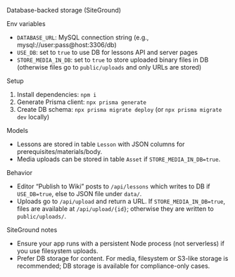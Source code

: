 Database-backed storage (SiteGround)

Env variables
- `DATABASE_URL`: MySQL connection string (e.g., mysql://user:pass@host:3306/db)
- `USE_DB`: set to `true` to use DB for lessons API and server pages
- `STORE_MEDIA_IN_DB`: set to `true` to store uploaded binary files in DB (otherwise files go to `public/uploads` and only URLs are stored)

Setup
1) Install dependencies: `npm i`
2) Generate Prisma client: `npx prisma generate`
3) Create DB schema: `npx prisma migrate deploy` (or `npx prisma migrate dev` locally)

Models
- Lessons are stored in table `Lesson` with JSON columns for prerequisites/materials/body.
- Media uploads can be stored in table `Asset` if `STORE_MEDIA_IN_DB=true`.

Behavior
- Editor “Publish to Wiki” posts to `/api/lessons` which writes to DB if `USE_DB=true`, else to JSON file under `data/`.
- Uploads go to `/api/upload` and return a URL. If `STORE_MEDIA_IN_DB=true`, files are available at `/api/upload/{id}`; otherwise they are written to `public/uploads/`.

SiteGround notes
- Ensure your app runs with a persistent Node process (not serverless) if you use filesystem uploads.
- Prefer DB storage for content. For media, filesystem or S3-like storage is recommended; DB storage is available for compliance-only cases.


